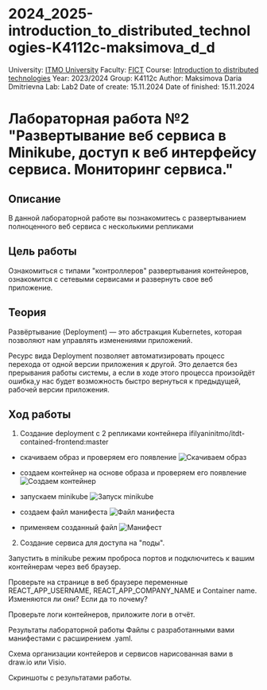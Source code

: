 # 2024_2025-introduction_to_distributed_technologies-K4112c-maksimova_d_d
University: [ITMO University](https://itmo.ru/ru/)
Faculty: [FICT](https://fict.itmo.ru)
Course: [Introduction to distributed technologies](https://github.com/itmo-ict-faculty/introduction-to-distributed-technologies)
Year: 2023/2024
Group: K4112c
Author: Maksimova Daria Dmitrievna
Lab: Lab2
Date of create: 15.11.2024
Date of finished: 15.11.2024

# Лабораторная работа №2  "Развертывание веб сервиса в Minikube, доступ к веб интерфейсу сервиса. Мониторинг сервиса."
## Описание
В данной лабораторной работе вы познакомитесь с развертыванием полноценного веб сервиса с несколькими репликами

## Цель работы
Ознакомиться с типами "контроллеров" развертывания контейнеров, ознакомится с сетевыми сервисами и развернуть свое веб приложение.

## Теория
Развёртывание (Deployment) — это абстракция Kubernetes, которая позволяют нам управлять изменениями приложений. 

Ресурс вида Deployment позволяет автоматизировать процесс перехода от одной версии приложения к другой. 
Это делается без прерывания работы системы, а если в ходе этого процесса произойдёт ошибка,у нас будет возможность быстро вернуться к предыдущей, рабочей версии приложения.

## Ход работы
1. Cоздание deployment с 2 репликами контейнера ifilyaninitmo/itdt-contained-frontend:master
- скачиваем образ и проверяем его появление 
![Скачиваем образ](https://github.com/user-attachments/assets/8f73a53c-7d0b-47ab-9859-3e97a25f1389)

- создаем контейнер на основе образа и проверяем его появление
![Создаем контейнер](https://github.com/user-attachments/assets/3333a416-39e4-4897-89c5-1cfd8001b1e9)

-  запускаем minikube
![Запуск minikube](https://github.com/user-attachments/assets/5aad332f-54b6-459e-862d-a6001e087cf1)

- создаем файл манифеста
![Файл манифеста](https://github.com/user-attachments/assets/1133a93f-6b25-459c-b0aa-7ebd5bb31328)

- применяем созданный файл
![Манифест](https://github.com/user-attachments/assets/5cab8eeb-ebbc-4ffe-a837-ccfe30028249)

2. Создание сервиса для доступа на "поды".

Запустить в minikube режим проброса портов и подключитесь к вашим контейнерам через веб браузер.

Проверьте на странице в веб браузере переменные REACT_APP_USERNAME, REACT_APP_COMPANY_NAME и Container name. Изменяются ли они? Если да то почему?

Проверьте логи контейнеров, приложите логи в отчёт.

Результаты лабораторной работы
Файлы с разработанными вами манифестами с расширением .yaml.

Схема организации контейеров и сервисов нарисованная вами в draw.io или Visio.

Скриншоты c результатами работы.
